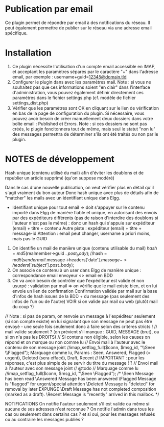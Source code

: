 # Publication par email
Ce plugin permet de répondre par email à des notifications du réseau.
Il peut également permettre de publier sur le réseau via une adresse email spécifique.


# Installation
1. Ce plugin nécessite l'utilisation d'un compte email accessible en IMAP, et acceptant les paramètres séparés par le caractère "+" dans l'adresse email, par exemple : username+guid=12345@domain.tld
2. Configurer le plugin dans avec les paramètres mail. Note : si vous ne souhaitez pas que ces informations soient "en clair" dans l'interface d'administration, vous pouvez également définir directement ces paramètres dans le fichier settings.php (cf. modèle de fichier settings_dist.php)
3. Vérifier que les paramètres sont OK en cliquant sur le lien de vérification en bas de la page de configuration du plugin. Si nécessaire, vous pouvez avoir besoin de créer manuellement deux dossiers dans votre boîte email : Published et Errors. Note : si ces dossiers ne sont pas créés, le plugin foncitonnera tout de même, mais seul le statut "non lu" des messages permettra de déterminer s'ils ont été traités ou non par le plugin.





# NOTES de développement
Hash unique (contenu utilisé du mail) afin d'éviter les doublons et de republier un article supprimé (qu'on suppose modéré)

Dans le cas d'une nouvelle publication, on veut vérifier plus en détail qu'il s'agit vraiment du bon auteur
Donc hash unique avec plus de détails afin de "matcher" les mails avec un identifiant unique dans Elgg.
- Identifiant unique pour tout email => doit s'appuyer sur le contenu importé dans Elgg de manière fiable et unique, en autorisant des envois par des expéditeurs différents (pas de raison d'interdire des doublons si l'auteur n'est pas le même) : donc un hash qui s'appuie sur expéditeur (email) + titre + contenu
Autre piste : expéditeur (email) + titre + message-id
Attention  : email peut changer, username a priori moins, mais pas le GUID
1. On identifie un mail de manière unique (contenu utilisable du mail)
$hash = md5($realmember->guid . $post_body);
//$hash = md5($sendermail.$message->headers['date'].$message->headers['subject'].$post_body);
2. On associe ce contenu à un user dans Elgg de manière unique : correspondance email envoyeur <> email en BDD
3. On va avoir besoin de contrôler que l'expéditeur est valide et non usurpé :  validation par mail => on vérifie que le mail existe bien, et on lui envoie un lien de confirmation
Confirmation validée par mail sur la base d'infos de hash issues de la BDD + du message (pas seulement des infos de l'un ou de l'autre)
VOIR si on valide par mail ou web (plutôt mail du coup ?)



// Note : si pas de param, on renvoie un message à l'expéditeur seulement (si son compte existe) en lui signalant que son message ne peut pas être envoyé - une seule fois seulement donc à faire selon des critères stricts !
// mail valide seulement ? (on prévient s'il manque : GUID, MESSAGE (brut), ou si on n'a pas les DROITS)
// Si contenu non éligible, selon les causes on répond et on marque ou non comme lu
// Envoi mail à l'auteur avec le contenu de son message joint
//imap_setflag_full($conn, $msg_id, "\\Seen \\Flagged");   Marquage comme lu, Params : Seen, Answered, Flagged (= urgent), Deleted (sera effacé), Draft, Recent
// IMPORTANT : pour les réponses, c'est plus simple de se servir du titre du message !  ?
// Envoi mail à l'auteur avec son message joint
// @todo
// Marquage comme lu
//imap_setflag_full($conn, $msg_id, "\\Seen \\Flagged");
/*
\Seen       Message has been read
\Answered   Message has been answered
\Flagged    Message is "flagged" for urgent/special attention
\Deleted    Message is "deleted" for removal by later EXPUNGE
\Draft      Message has not completed composition (marked as a
draft).
\Recent     Message is "recently" arrived in this mailbox.
*/


NOTIFICATIONS
On notifie l'auteur seulement s'il est valide ou même si aucune de ses adresses n'est reconnue ?
On notifie l'admin dans tous les cas ou seulement dans certains cas ?
et si oui, pour les messages refusés ou au contraire les messages publiés ?


